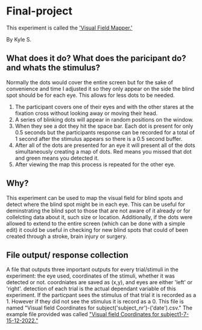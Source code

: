 # Final-project
This experiment is called the ['Visual Field Mapper.']()

By Kyle S.


## What does it do? What does the paricipant do? and whats the stimulus?
Normally the dots would cover the entire screen but for the sake of convenience and time I adjusted it so they only appear on the side the blind spot should be for each eye. This allows for less dots to be needed.
1. The participant covers one of their eyes and with the other stares at the fixation cross without looking away or moving their head. 
2. A series of blinking dots will appear in random positions on the window. 
3. When they see a dot they hit the space bar. Each dot is present for only 0.5 seconds but the participants response can be recorded for a total of 1 second after the stimulus appears so there is a 0.5 second buffer.
4. After all of the dots are presented for an eye it will present all of the dots simultaneously creating a map of dots. Red means you missed that dot and green means you detected it.
5. After viewing the map this process is repeated for the other eye.

## Why?
This experiment can be used to map the visual field for blind spots and detect where the blind spot might be in each eye. This can be useful for deminstrating the blind spot to those that are not aware of it already or for collelcting data about it, such size or location. 
Additionally, if the dots were allowed to extend to the entire screen (which can be done with a simple edit) it could be useful in checking for new blind spots that could of been created through a stroke, brain injury or surgery.

## File output/ response collection
A file that outputs three important outputs for every trial/stimuli in the experiment: the eye used, coordinates of the stimuli, whether it was detected or not.
coordniates are saved as (x,y), and eyes are either 'left' or 'right'.
detection of each trial is the actual dependant variable of this experiment. If the particpant sees the stimulus of that trial it is recorded as a 1. However if they did not see the stimulus it is record as a 0. 
This file is named "Visual field Coordinates for subject('subject_nr')-('date').csv." The example file provided was called ["Visual field Coordinates for subject1-7-15-12-2022."](https://github.com/Nomesy/Final-project/blob/main/Visual%20field%20Coordinates%20for%20subject1-7-15-12-2022.csv)
